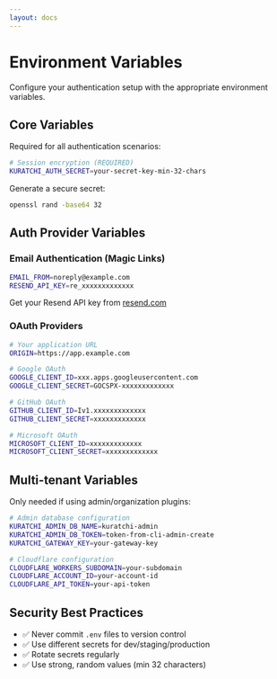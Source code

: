 ```yaml
---
layout: docs
---
```


# Environment Variables

Configure your authentication setup with the appropriate environment variables.

## Core Variables

Required for all authentication scenarios:

```bash
# Session encryption (REQUIRED)
KURATCHI_AUTH_SECRET=your-secret-key-min-32-chars
```

Generate a secure secret:
```bash
openssl rand -base64 32
```

## Auth Provider Variables

### Email Authentication (Magic Links)

```bash
EMAIL_FROM=noreply@example.com
RESEND_API_KEY=re_xxxxxxxxxxxxx
```

Get your Resend API key from [resend.com](https://resend.com)

### OAuth Providers

```bash
# Your application URL
ORIGIN=https://app.example.com

# Google OAuth
GOOGLE_CLIENT_ID=xxx.apps.googleusercontent.com
GOOGLE_CLIENT_SECRET=GOCSPX-xxxxxxxxxxxxx

# GitHub OAuth
GITHUB_CLIENT_ID=Iv1.xxxxxxxxxxxxx
GITHUB_CLIENT_SECRET=xxxxxxxxxxxxx

# Microsoft OAuth
MICROSOFT_CLIENT_ID=xxxxxxxxxxxxx
MICROSOFT_CLIENT_SECRET=xxxxxxxxxxxxx
```

## Multi-tenant Variables

Only needed if using admin/organization plugins:

```bash
# Admin database configuration
KURATCHI_ADMIN_DB_NAME=kuratchi-admin
KURATCHI_ADMIN_DB_TOKEN=token-from-cli-admin-create
KURATCHI_GATEWAY_KEY=your-gateway-key

# Cloudflare configuration
CLOUDFLARE_WORKERS_SUBDOMAIN=your-subdomain
CLOUDFLARE_ACCOUNT_ID=your-account-id
CLOUDFLARE_API_TOKEN=your-api-token
```

## Security Best Practices

- ✅ Never commit `.env` files to version control
- ✅ Use different secrets for dev/staging/production
- ✅ Rotate secrets regularly
- ✅ Use strong, random values (min 32 characters)
